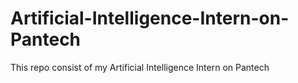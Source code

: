 # Artificial-Intelligence-Intern-on-Pantech
This repo consist of my Artificial Intelligence Intern on Pantech

